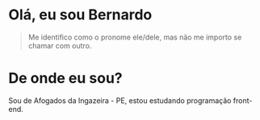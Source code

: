 # Olá, eu sou Bernardo
> Me identifico como o pronome ele/dele, mas não me importo se chamar com outro.
# De onde eu sou?
Sou de Afogados da Ingazeira - PE, estou estudando programação front-end.
